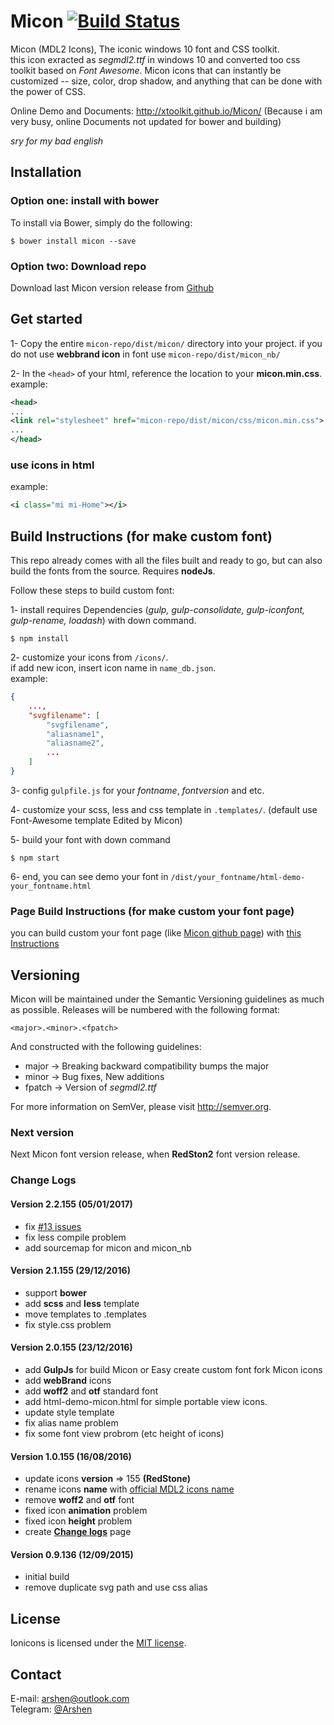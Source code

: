 # Micon [![Build Status](https://travis-ci.org/xtoolkit/Micon.svg?branch=master)](https://travis-ci.org/xtoolkit/Micon)

Micon (MDL2 Icons), The iconic windows 10 font and CSS toolkit.<br>
this icon exracted as _segmdl2.ttf_ in windows 10 and converted too css toolkit based on _Font Awesome_. Micon icons that can instantly be customized -- size, color, drop shadow, and anything that can be done with the power of CSS.<br>

Online Demo and Documents: <http://xtoolkit.github.io/Micon/> (Because i am very busy, online Documents not updated for bower and building)

_sry for my bad english_

## Installation

### Option one: install with bower

To install via Bower, simply do the following:

```
$ bower install micon --save
```

### Option two: Download repo

Download last Micon version release from [Github](https://github.com/xtoolkit/Micon/releases)

## Get started

1- Copy the entire `micon-repo/dist/micon/` directory into your project. if you do not use **webbrand icon** in font use `micon-repo/dist/micon_nb/`

2- In the `<head>` of your html, reference the location to your **micon.min.css**.<br>
example:

``` xml
<head>
...
<link rel="stylesheet" href="micon-repo/dist/micon/css/micon.min.css">
...
</head>
```

### use icons in html

example:
``` xml
<i class="mi mi-Home"></i>
```

## Build Instructions (for make custom font)

This repo already comes with all the files built and ready to go, but can also build the fonts from the source. Requires **nodeJs**.

Follow these steps to build custom font:

1- install requires Dependencies (_gulp, gulp-consolidate, gulp-iconfont, gulp-rename, loadash_) with down command.<br>

```
$ npm install
```

2- customize your icons from `/icons/`.<br>
if add new icon, insert icon name in `name_db.json`.<br>
example:

``` json
{
    ...,
    "svgfilename": [
        "svgfilename",
        "aliasname1",
        "aliasname2",
        ...
    ]
}
```

3- config `gulpfile.js` for your _fontname_, _fontversion_ and etc.

4- customize your scss, less and css template in `.templates/`. (default use Font-Awesome template Edited by Micon)

5- build your font with down command

```
$ npm start
```

6- end, you can see demo your font in `/dist/your_fontname/html-demo-your_fontname.html`

### Page Build Instructions (for make custom your font page)

you can build custom your font page (like [Micon github page](http://xtoolkit.github.io/Micon/)) with [this Instructions](https://github.com/xtoolkit/Micon/tree/gh-pages#build-instructions-for-make-custom-page)

## Versioning

Micon will be maintained under the Semantic Versioning guidelines as much as possible. Releases will be numbered with the following format:

`<major>.<minor>.<fpatch>`

And constructed with the following guidelines:

- major -> Breaking backward compatibility bumps the major
- minor -> Bug fixes, New additions
- fpatch -> Version of _segmdl2.ttf_

For more information on SemVer, please visit <http://semver.org>.

### Next version

Next Micon font version release, when **RedSton2** font version release.

### Change Logs

#### Version 2.2.155 (05/01/2017)

- fix [#13 issues](https://github.com/xtoolkit/Micon/issues/13/)
- fix less compile problem
- add sourcemap for micon and micon_nb

#### Version 2.1.155 (29/12/2016)

- support **bower**
- add **scss** and **less** template
- move templates to .templates
- fix style.css problem

#### Version 2.0.155 (23/12/2016)

- add **GulpJs** for build Micon or Easy create custom font fork Micon icons
- add **webBrand** icons
- add **woff2** and **otf** standard font
- add html-demo-micon.html for simple portable view icons.
- update style template
- fix alias name problem
- fix some font view probrom (etc height of icons)

#### Version 1.0.155 (16/08/2016)

- update icons **version** => 155 **(RedStone)**
- rename icons **name** with [official MDL2 icons name](https://msdn.microsoft.com/en-us/windows/uwp/style/segoe-ui-symbol-font)
- remove **woff2** and **otf** font
- fixed icon **animation** problem
- fixed icon **height** problem
- create [**Change logs**](http://xtoolkit.github.io/Micon/changelogs/) page

#### Version 0.9.136 (12/09/2015)

- initial build
- remove duplicate svg path and use css alias

## License

Ionicons is licensed under the [MIT license](http://opensource.org/licenses/MIT).

## Contact

E-mail: <arshen@outlook.com><br>
Telegram: [@Arshen](https://telegram.me/Arshen)
